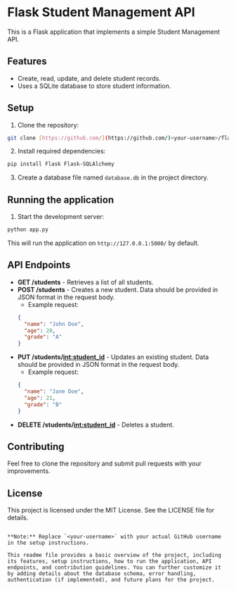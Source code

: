 
# Flask Student Management API

This is a Flask application that implements a simple Student Management API. 

## Features

* Create, read, update, and delete student records.
* Uses a SQLite database to store student information.

## Setup

1. Clone the repository:

```bash
git clone [https://github.com/](https://github.com/)<your-username>/flask-student-management-api.git
```

2. Install required dependencies:

```bash
pip install Flask Flask-SQLAlchemy
```

3. Create a database file named `database.db` in the project directory.

## Running the application

1. Start the development server:

```bash
python app.py
```

This will run the application on `http://127.0.0.1:5000/` by default.

## API Endpoints

* **GET /students** - Retrieves a list of all students.
* **POST /students** - Creates a new student. Data should be provided in JSON format in the request body.
    * Example request:
    ```json
    {
      "name": "John Doe",
      "age": 20,
      "grade": "A"
    }
    ```
* **PUT /students/<int:student_id>** - Updates an existing student. Data should be provided in JSON format in the request body.
    * Example request:
    ```json
    {
      "name": "Jane Doe",
      "age": 21,
      "grade": "B"
    }
    ```
* **DELETE /students/<int:student_id>** - Deletes a student.

## Contributing

Feel free to clone the repository and submit pull requests with your improvements.

## License

This project is licensed under the MIT License. See the LICENSE file for details.
```

**Note:** Replace `<your-username>` with your actual GitHub username in the setup instructions.

This readme file provides a basic overview of the project, including its features, setup instructions, how to run the application, API endpoints, and contribution guidelines. You can further customize it by adding details about the database schema, error handling, authentication (if implemented), and future plans for the project.
